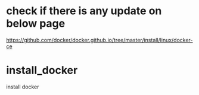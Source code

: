 # check if there is any update on below page
https://github.com/docker/docker.github.io/tree/master/install/linux/docker-ce
# install_docker
install docker
